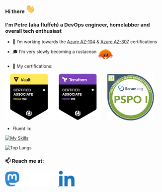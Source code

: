 ### Hi there <img src="./src/hello.gif" width="30">

### I'm Petre (aka fluffeh) a DevOps engineer, homelabber and overall tech enthusiast

- 🔭 I’m working towards the <a href="https://learn.microsoft.com/en-us/credentials/certifications/azure-administrator"> Azure AZ-104</a> & <a href="https://learn.microsoft.com/en-us/credentials/certifications/azure-solutions-architect/">Azure AZ-307</a> certifications


- 🎓 I’m very slowly becoming a rustacean <img src="./src/rust.png" width="50" align="top" alt="Rust logo">


<!-- Tech stack: -->
- 📜 My certifications:
<p>
    <a href="https://www.credly.com/badges/b23cac12-f3bf-496c-a8b7-27e697c42084/public_url"><img src="./src/hashicorp-certified-vault-associate-002.png" alt="HashiCorp Certified: Vault Associate (002)"></a>
    <a href="https://www.credly.com/badges/b23cac12-f3bf-496c-a8b7-27e697c42084/public_url"><img src="./src/hashicorp-certified-terraform-associate-003.png" alt="HashiCorp Certified: Terraform Associate (003)"></a>
    <a href="https://www.credly.com/badges/86bcc7fa-6fc4-41b4-9728-98eedc48fb5e/public_url"><img src="./src/professional-scrum-product-owner-i-pspo-i.png" alt="Professional Scrum Product Owner™ I (PSPOI)" width="150" hspace="15"></a>
</p>

- Fluent in:
  
[![My Skills](https://skillicons.dev/icons?i=ansible,arch,azure,bash,debian,docker,git,go,grafana,kubernetes,linux,md,mongodb,mysql,neovim,postgres,powershell,prometheus,raspberrypi,redhat,regex,terraform,vim,windows)](https://skillicons.dev)

![Top Langs](https://github-readme-stats.vercel.app/api/top-langs/?username=f1uff3h&layout=compact&theme=synthwave)

### 📫 Reach me at:
<p>
  <a href="https://mas.to/@fluffeh"><img src="./src/mastodon.png" width="45"></a>
  <a href="https://matrix.to/#/@fluffeh:matrix.org">
    <picture>
      <source media="(prefers-color-scheme: dark)" srcset="./src/matrix-white.svg">
      <source media="(prefers-color-scheme: light)" srcset="./src/matrix.png">
      <img src="./src/matrix-white.svg" width="100" hspace="10">
    </picture>
  </a>
  <a href="www.linkedin.com/in/petre-constantinescu-400a0014b" target="_blank"><img src="./src/linkedin.png" alt="LinkedIn" width="50"></a>
</p>
